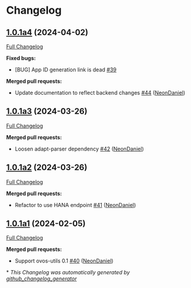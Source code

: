 # Changelog

## [1.0.1a4](https://github.com/NeonGeckoCom/skill-fallback_wolfram_alpha/tree/1.0.1a4) (2024-04-02)

[Full Changelog](https://github.com/NeonGeckoCom/skill-fallback_wolfram_alpha/compare/1.0.1a3...1.0.1a4)

**Fixed bugs:**

- \[BUG\] App ID generation link is dead [\#39](https://github.com/NeonGeckoCom/skill-fallback_wolfram_alpha/issues/39)

**Merged pull requests:**

- Update documentation to reflect backend changes [\#44](https://github.com/NeonGeckoCom/skill-fallback_wolfram_alpha/pull/44) ([NeonDaniel](https://github.com/NeonDaniel))

## [1.0.1a3](https://github.com/NeonGeckoCom/skill-fallback_wolfram_alpha/tree/1.0.1a3) (2024-03-26)

[Full Changelog](https://github.com/NeonGeckoCom/skill-fallback_wolfram_alpha/compare/1.0.1a2...1.0.1a3)

**Merged pull requests:**

- Loosen adapt-parser dependency [\#42](https://github.com/NeonGeckoCom/skill-fallback_wolfram_alpha/pull/42) ([NeonDaniel](https://github.com/NeonDaniel))

## [1.0.1a2](https://github.com/NeonGeckoCom/skill-fallback_wolfram_alpha/tree/1.0.1a2) (2024-03-26)

[Full Changelog](https://github.com/NeonGeckoCom/skill-fallback_wolfram_alpha/compare/1.0.1a1...1.0.1a2)

**Merged pull requests:**

- Refactor to use HANA endpoint [\#41](https://github.com/NeonGeckoCom/skill-fallback_wolfram_alpha/pull/41) ([NeonDaniel](https://github.com/NeonDaniel))

## [1.0.1a1](https://github.com/NeonGeckoCom/skill-fallback_wolfram_alpha/tree/1.0.1a1) (2024-02-05)

[Full Changelog](https://github.com/NeonGeckoCom/skill-fallback_wolfram_alpha/compare/1.0.0...1.0.1a1)

**Merged pull requests:**

- Support ovos-utils 0.1 [\#40](https://github.com/NeonGeckoCom/skill-fallback_wolfram_alpha/pull/40) ([NeonDaniel](https://github.com/NeonDaniel))



\* *This Changelog was automatically generated by [github_changelog_generator](https://github.com/github-changelog-generator/github-changelog-generator)*
